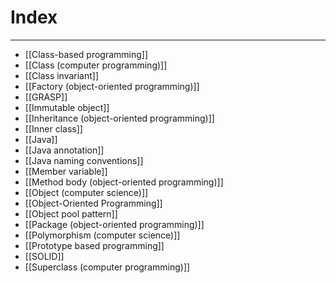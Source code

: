 # Index
---
- [[Class-based programming]]
- [[Class (computer programming)]]
- [[Class invariant]]
- [[Factory (object-oriented programming)]]
- [[GRASP]] 
- [[Immutable object]]
- [[Inheritance (object-oriented programming)]]
- [[Inner class]]
- [[Java]]
- [[Java annotation]]
- [[Java naming conventions]]
- [[Member variable]]
- [[Method body (object-oriented programming)]]
- [[Object (computer science)]]
- [[Object-Oriented Programming]]
- [[Object pool pattern]]
- [[Package (object-oriented programming)]]
- [[Polymorphism (computer science)]]
- [[Prototype based programming]]
- [[SOLID]]
- [[Superclass (computer programming)]]